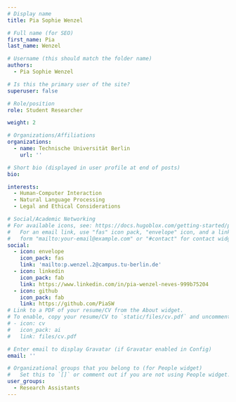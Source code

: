 ```yaml
---
# Display name
title: Pia Sophie Wenzel

# Full name (for SEO)
first_name: Pia
last_name: Wenzel

# Username (this should match the folder name)
authors:
  - Pia Sophie Wenzel

# Is this the primary user of the site?
superuser: false

# Role/position
role: Student Researcher

weight: 2

# Organizations/Affiliations
organizations:
  - name: Technische Universität Berlin
    url: ''

# Short bio (displayed in user profile at end of posts)
bio: 

interests:
  - Human-Computer Interaction
  - Natural Language Processing
  - Legal and Ethical Considerations

# Social/Academic Networking
# For available icons, see: https://docs.hugoblox.com/getting-started/page-builder/#icons
#   For an email link, use "fas" icon pack, "envelope" icon, and a link in the
#   form "mailto:your-email@example.com" or "#contact" for contact widget.
social:
  - icon: envelope
    icon_pack: fas
    link: 'mailto:p.wenzel.2@campus.tu-berlin.de'
  - icon: linkedin
    icon_pack: fab
    link: https://www.linkedin.com/in/pia-wenzel-neves-999b75204
  - icon: github
    icon_pack: fab
    link: https://github.com/PiaSW
# Link to a PDF of your resume/CV from the About widget.
# To enable, copy your resume/CV to `static/files/cv.pdf` and uncomment the lines below.
# - icon: cv
#   icon_pack: ai
#   link: files/cv.pdf

# Enter email to display Gravatar (if Gravatar enabled in Config)
email: ''

# Organizational groups that you belong to (for People widget)
#   Set this to `[]` or comment out if you are not using People widget.
user_groups:
  - Research Assistants
---
```

